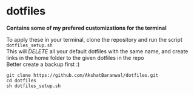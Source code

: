 # dotfiles

**Contains some of my prefered customizations for the terminal**

To apply these in your terminal, clone the repository and run the script `dotfiles_setup.sh`  
This will *DELETE* all your default dotfiles with the same name, and create links in the home folder to the given dotfiles in the repo  
Better create a backup first :)

```
git clone https://github.com/AkshatBaranwal/dotfiles.git
cd dotfiles
sh dotfiles_setup.sh
```
